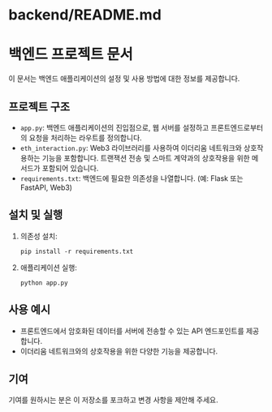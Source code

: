 # backend/README.md

# 백엔드 프로젝트 문서

이 문서는 백엔드 애플리케이션의 설정 및 사용 방법에 대한 정보를 제공합니다.

## 프로젝트 구조

- `app.py`: 백엔드 애플리케이션의 진입점으로, 웹 서버를 설정하고 프론트엔드로부터의 요청을 처리하는 라우트를 정의합니다.
- `eth_interaction.py`: Web3 라이브러리를 사용하여 이더리움 네트워크와 상호작용하는 기능을 포함합니다. 트랜잭션 전송 및 스마트 계약과의 상호작용을 위한 메서드가 포함되어 있습니다.
- `requirements.txt`: 백엔드에 필요한 의존성을 나열합니다. (예: Flask 또는 FastAPI, Web3)

## 설치 및 실행

1. 의존성 설치:
   ```
   pip install -r requirements.txt
   ```

2. 애플리케이션 실행:
   ```
   python app.py
   ```

## 사용 예시

- 프론트엔드에서 암호화된 데이터를 서버에 전송할 수 있는 API 엔드포인트를 제공합니다.
- 이더리움 네트워크와의 상호작용을 위한 다양한 기능을 제공합니다.

## 기여

기여를 원하시는 분은 이 저장소를 포크하고 변경 사항을 제안해 주세요.